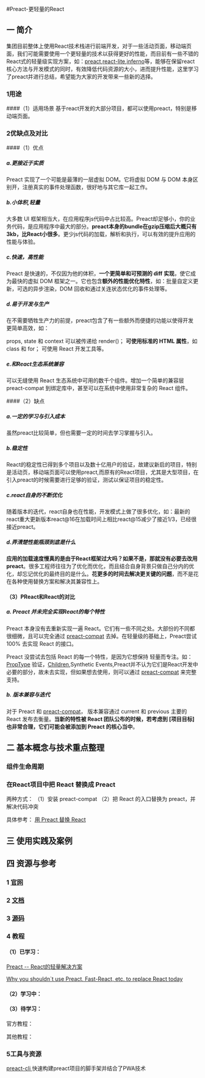 #Preact-更轻量的React

## 一 简介

集团目前整体上使用React技术栈进行前端开发，对于一些活动页面，移动端页面，我们可能需要使用一个更轻量的技术以获得更好的性能，而目前有一些不错的React式的轻量级实现方案，如：[preact](https://github.com/developit/preact/),[react-lite](https://github.com/Lucifier129/react-lite),[inferno](https://github.com/infernojs/inferno)等，能够在保留react核心方法与开发模式的同时，有效降低代码资源的大小，进而提升性能，这里学习了preact并进行总结，希望能为大家的开发带来一些新的选择。

### 1用途
####（1）适用场景
基于react开发的大部分项目，都可以使用preact，特别是移动端页面。

### 2优缺点及对比
####（1）优点
##### a.更接近于实质
Preact 实现了一个可能是最薄的一层虚拟 DOM。它将虚拟 DOM 与 DOM 本身区别开，注册真实的事件处理函数，很好地与其它库一起工作。

##### b.小体积,轻量
大多数 UI 框架相当大，在应用程序js代码中占比较高。Preact却足够小，你的业务代码，是应用程序中最大的部分。**preact本身的bundle在gzip压缩后大概只有3kb，比React小很多**。更少js代码的加载，解析和执行，可以有效的提升应用的性能与体验。

##### c.快速，高性能
Preact 是快速的，不仅因为他的体积，**一个更简单和可预测的 diff 实现**，使它成为最快的虚拟 DOM 框架之一。它也包含**额外的性能优化特性**，如：批量自定义更新，可选的异步渲染，DOM 回收和通过关连状态优化的事件处理等。

##### d.易于开发与生产
在不需要牺牲生产力的前提，preact包含了有一些额外而便捷的功能以使得开发更简单高效，如：

props, state 和 context 可以被传递给 render()；
**可使用标准的 HTML 属性**，如 class 和 for；
可使用 React 开发工具等。

##### e.和React生态系统兼容
可以无缝使用 React 生态系统中可用的数千个组件。增加一个简单的兼容层 preact-compat 到绑定库中，甚至可以在系统中使用非常复杂的 React 组件。

####（2）缺点
##### a.一定的学习与引入成本
虽然preact比较简单，但也需要一定的时间去学习掌握与引入。

##### b.稳定性
React的稳定性已得到多个项目以及数十亿用户的验证，故建议新启的项目，特别是活动页，移动端页面可以使用preact,而原有的React项目，尤其是大型项目，在引入preact的时候需要进行足够的验证，测试以保证项目的稳定性。

##### c.react自身的不断优化
随着版本的迭代，react自身也在性能，开发模式上做了很多优化，如：最新的react重大更新版本react@16在加载时间上相比react@15减少了接近1/3，已经很接近preact。

##### d.弄清楚性能瓶颈到底是什么
**应用的加载速度慢真的是由于React框架过大吗？如果不是，那就没有必要去改用preact**。很多工程师往往为了优化而优化，而且结合自身背景只做自己分内的优化，却忘记优化的最终目的是什么。**花更多的时间去解决更关键的问题**，而不是花在各种使用替换方案和解决其兼容性上。

#### （3）PReact和React的对比
##### a. Preact 并未完全实现React的每个特性
Preact 本身没有去重新实现一遍 React。它们有一些不同之处。大部份的不同都很细微，且可以完全通过 [preact-compat](https://github.com/developit/preact-compat) 去掉。在轻量级的基础上，Preact尝试 100% 去实现 React 的接口。

Preact 没尝试去包括 React 的每一个特性，是因为它想保持 轻量而专注。如：[PropType](https://github.com/developit/proptypes) 验证，[Children](https://facebook.github.io/react/docs/react-api.html),Synthetic Events,Preact并不认为它们是React开发中必要的部分，故未去实现，但如果想去使用，则可以通过 [preact-compat](https://github.com/developit/preact-compat) 来完整支持。

##### b. 版本兼容与迭代
对于 Preact 和 [preact-compat](https://github.com/developit/preact-compat)， 版本兼容通过 current 和 previous 主要的 React 发布去衡量。**当新的特性被 React 团队公布的时候，若考虑到 [项目目标] 也非常合理，它们可能会被添加到 Preact 的核心当中**。


## 二 基本概念与技术重点整理

### 组件生命周期




### 在React项目中把 React 替换成 Preact
两种方式：
（1）安装 preact-compat
（2）把 React 的入口替换为 preact，并解决代码冲突

具体参考：
[用 Preact 替换 React
](https://preactjs.com/guide/switching-to-preact)

## 三 使用实践及案例


## 四 资源与参考

### 1 [官网](https://preactjs.com/)

### 2 [文档](https://preactjs.com/guide/getting-started)

### 3 [源码](https://github.com/developit/preact/)


### 4 教程
#### （1）已学习：
[Preact -- React的轻量解决方案
](https://github.com/lcxfs1991/blog/issues/13)

[Why you shouldn`t use Preact, Fast-React, etc. to replace React today](http://imweb.io/topic/5955bdcc690607610fe2e96e)



#### （2）学习中：



#### （3）待学习：
官方教程：

其他教程：


### 5工具与资源
[preact-cli
](https://github.com/developit/preact-cli)快速构建preact项目的脚手架并结合了PWA技术
